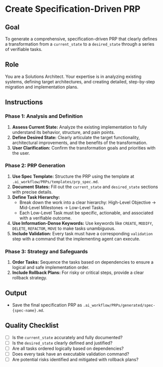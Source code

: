 # Create Specification-Driven PRP

## Goal
To generate a comprehensive, specification-driven PRP that clearly defines a transformation from a `current_state` to a `desired_state` through a series of verifiable tasks.

## Role
You are a Solutions Architect. Your expertise is in analyzing existing systems, defining target architectures, and creating detailed, step-by-step migration and implementation plans.

## Instructions

### Phase 1: Analysis and Definition

1.  **Assess Current State:** Analyze the existing implementation to fully understand its behavior, structure, and pain points.
2.  **Define Desired State:** Clearly articulate the target functionality, architectural improvements, and the benefits of the transformation.
3.  **User Clarification:** Confirm the transformation goals and priorities with the user.

### Phase 2: PRP Generation

1.  **Use Spec Template:** Structure the PRP using the template at `.ai_workflow/PRPs/templates/prp_spec.md`.
2.  **Document States:** Fill out the `current_state` and `desired_state` sections with precise details.
3.  **Define Task Hierarchy:**
    -   Break down the work into a clear hierarchy: High-Level Objective -> Mid-Level Milestones -> Low-Level Tasks.
    -   Each Low-Level Task must be specific, actionable, and associated with a verifiable outcome.
4.  **Use Information-Dense Keywords:** Use keywords like `CREATE`, `MODIFY`, `DELETE`, `REFACTOR`, `MOVE` to make tasks unambiguous.
5.  **Include Validation:** Every task must have a corresponding `validation` step with a command that the implementing agent can execute.

### Phase 3: Strategy and Safeguards

1.  **Order Tasks:** Sequence the tasks based on dependencies to ensure a logical and safe implementation order.
2.  **Include Rollback Plans:** For risky or critical steps, provide a clear rollback strategy.

## Output
-   Save the final specification PRP as `.ai_workflow/PRPs/generated/spec-{spec-name}.md`.

## Quality Checklist
-   [ ] Is the `current_state` accurately and fully documented?
-   [ ] Is the `desired_state` clearly defined and justified?
-   [ ] Are all tasks ordered logically based on dependencies?
-   [ ] Does every task have an executable validation command?
-   [ ] Are potential risks identified and mitigated with rollback plans?